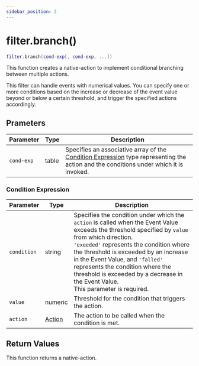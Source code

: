 ```yaml
---
sidebar_position: 2
---
```


# filter.branch()
```lua
filter.branch(cond-exp[, cond-exp, ...])
```
This function creates a native-action to implement conditional branching between multiple actions.<br/>

This filter can handle events with numerical values.
You can specify one or more conditions based on the increase or decrease of the event value beyond or below a certain threshold, and trigger the specified actions accordingly.

## Prameters
|Parameter|Type|Description|
|-|-|-|
|`cond-exp`|table|Specifies an associative array of the [Condition Expression](#condition-expression) type representing the action and the conditions under which it is invoked.

### Condition Expression
|Parameter|Type|Description|
|-|-|-|
|`condition`|string|Specifies the condition under which the `action` is called when the Event Value exceeds the threshold specified by `value` from which direction.<br/>`'exeeded'` represents the condition where the threshold is exceeded by an increase in the Event Value, and `'falled'` represents the condition where the threshold is exceeded by a decrease in the Event Value.<br/>This parameter is required.
|`value`|numeric|Threshold for the condition that triggers the action.
|`action`|[Action](/guide/event-action-mapping#action)|The action to be called when the condition is met.

## Return Values
This function returns a native-action.